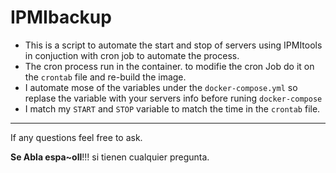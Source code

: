 # IPMIbackup

- This is a script to automate the start and stop of servers using IPMItools in conjuction with cron job to automate the process.
- The cron process run in the container. to modifie the cron Job do it on the `crontab` file and re-build the image.
- I automate mose of the variables under the `docker-compose.yml` so replase the variable with your servers info before runing `docker-compose`
- I match my `START` and `STOP` variable to match the time in the `crontab` file.

---
If any questions feel free to ask.

**Se Abla espa~oll**!!! si tienen cualquier pregunta. 

